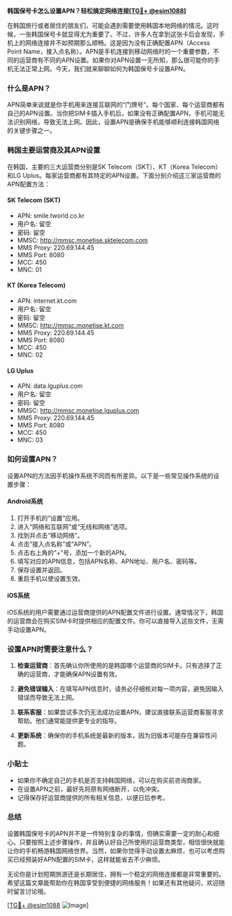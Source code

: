 **韩国保号卡怎么设置APN？轻松搞定网络连接[[TG💪+ @esim1088](https://t.me/s/esim1088)]**

在韩国旅行或者居住的朋友们，可能会遇到需要使用韩国本地网络的情况。这时候，一张韩国保号卡就显得尤为重要了。不过，许多人在拿到这张卡后会发现，手机上的网络连接并不如预期那么顺畅。这是因为没有正确配置APN（Access Point Name，接入点名称）。APN是手机连接到移动网络时的一个重要参数，不同的运营商有不同的APN设置。如果你对APN设置一无所知，那么很可能你的手机无法正常上网。今天，我们就来聊聊如何为韩国保号卡设置APN。

### 什么是APN？

APN简单来说就是你手机用来连接互联网的“门牌号”。每个国家、每个运营商都有自己的APN设置。当你把SIM卡插入手机后，如果没有正确配置APN，手机可能无法识别网络，导致无法上网。因此，设置APN是确保手机能够顺利连接韩国网络的关键步骤之一。

### 韩国主要运营商及其APN设置

在韩国，主要的三大运营商分别是SK Telecom（SKT）、KT（Korea Telecom）和LG Uplus。每家运营商都有其特定的APN设置。下面分别介绍这三家运营商的APN配置方法：

#### SK Telecom (SKT)
- APN: smile.tworld.co.kr
- 用户名: 留空
- 密码: 留空
- MMSC: http://mmsc.monetise.sktelecom.com
- MMS Proxy: 220.69.144.45
- MMS Port: 8080
- MCC: 450
- MNC: 01

#### KT (Korea Telecom)
- APN: internet.kt.com
- 用户名: 留空
- 密码: 留空
- MMSC: http://mmsc.monetise.kt.com
- MMS Proxy: 220.69.144.45
- MMS Port: 8080
- MCC: 450
- MNC: 02

#### LG Uplus
- APN: data.lguplus.com
- 用户名: 留空
- 密码: 留空
- MMSC: http://mmsc.monetise.lguplus.com
- MMS Proxy: 220.69.144.45
- MMS Port: 8080
- MCC: 450
- MNC: 03

### 如何设置APN？

设置APN的方法因手机操作系统不同而有所差异。以下是一些常见操作系统的设置步骤：

#### Android系统
1. 打开手机的“设置”应用。
2. 进入“网络和互联网”或“无线和网络”选项。
3. 找到并点击“移动网络”。
4. 点击“接入点名称”或“APN”。
5. 点击右上角的“+”号，添加一个新的APN。
6. 填写对应的APN信息，包括APN名称、APN地址、用户名、密码等。
7. 保存设置并返回。
8. 重启手机以使设置生效。

#### iOS系统
iOS系统的用户需要通过运营商提供的APN配置文件进行设置。通常情况下，韩国的运营商会在购买SIM卡时提供相应的配置文件。你可以直接导入这些文件，无需手动设置APN。

### 设置APN时需要注意什么？

1. **检查运营商**：首先确认你所使用的是韩国哪个运营商的SIM卡。只有选择了正确的运营商，才能确保APN设置有效。
   
2. **避免错误输入**：在填写APN信息时，请务必仔细核对每一项内容，避免因输入错误而导致无法上网。

3. **联系客服**：如果尝试多次仍无法成功设置APN，建议直接联系运营商客服寻求帮助。他们通常能提供更专业的指导。

4. **更新系统**：确保你的手机系统是最新的版本，因为旧版本可能存在兼容性问题。

### 小贴士

- 如果你不确定自己的手机是否支持韩国网络，可以在购买前咨询商家。
- 在设置APN之前，最好先将原有网络断开，以免冲突。
- 记得保存好运营商提供的所有相关信息，以便日后参考。

### 总结

设置韩国保号卡的APN并不是一件特别复杂的事情，但确实需要一定的耐心和细心。只要按照上述步骤操作，并且确认好自己所使用的运营商类型，相信很快就能让你的手机畅游韩国网络世界。当然，如果你觉得手动设置太麻烦，也可以考虑购买已经预装好APN配置的SIM卡，这样就能省去不少麻烦。

无论你是计划短期旅游还是长期居住，拥有一个稳定的网络连接都是非常重要的。希望这篇文章能帮助你在韩国享受到便捷的网络服务！如果还有其他疑问，欢迎随时留言讨论哦。

[[TG💪+ @esim1088](https://t.me/s/esim1088) ![Image](https://i.postimg.cc/4NQfJmqS/Snipaste-2025-05-13-00-14-12.png)]